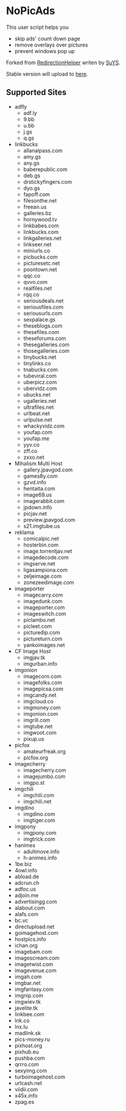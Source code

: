 # NoPicAds

This user script helps you

* skip ads' count down page
* remove overlays over pictures
* prevent windows pop up

Forked from [RedirectionHelper] writen by [SuYS].

Stable version will upload to [here][1].


## Supported Sites

* adfly
    * adf.ly
    * 9.bb
    * u.bb
    * j.gs
    * q.gs
* linkbucks
    * allanalpass.com
    * amy.gs
    * any.gs
    * baberepublic.com
    * deb.gs
    * drstickyfingers.com
    * dyo.gs
    * fapoff.com
    * filesonthe.net
    * freean.us
    * galleries.bz
    * hornywood.tv
    * linkbabes.com
    * linkbucks.com
    * linkgalleries.net
    * linkseer.net
    * miniurls.co
    * picbucks.com
    * picturesetc.net
    * poontown.net
    * qqc.co
    * qvvo.com
    * realfiles.net
    * rqq.co
    * seriousdeals.net
    * seriousfiles.com
    * seriousurls.com
    * sexpalace.gs
    * theseblogs.com
    * thesefiles.com
    * theseforums.com
    * thesegalleries.com
    * thosegalleries.com
    * tinybucks.net
    * tinylinks.co
    * tnabucks.com
    * tubeviral.com
    * uberpicz.com
    * ubervidz.com
    * ubucks.net
    * ugalleries.net
    * ultrafiles.net
    * urlbeat.net
    * urlpulse.net
    * whackyvidz.com
    * youfap.com
    * youfap.me
    * yyv.co
    * zff.co
    * zxxo.net
* Mihalism Multi Host
    * gallery.jpavgod.com
    * games8y.com
    * gzvd.info
    * hentaita.com
    * image69.us
    * imagerabbit.com
    * jpdown.info
    * picjav.net
    * preview.jpavgod.com
    * s21.imgtube.us
* reklama
    * comicalpic.net
    * hosterbin.com
    * image.torrentjav.net
    * imagedecode.com
    * imgserve.net
    * ligasampiona.com
    * zeljeimage.com
    * zonezeedimage.com
* imageporter
    * imagecarry.com
    * imagedunk.com
    * imageporter.com
    * imageswitch.com
    * piclambo.net
    * picleet.com
    * picturedip.com
    * pictureturn.com
    * yankoimages.net
* CF Image Host
    * imgjav.tk
    * imgurban.info
* imgonion
    * imagecorn.com
    * imagefolks.com
    * imagepicsa.com
    * imgcandy.net
    * imgcloud.co
    * imgmoney.com
    * imgonion.com
    * imgrill.com
    * imgtube.net
    * imgwoot.com
    * pixup.us
* picfox
    * amateurfreak.org
    * picfox.org
* imagecherry
    * imagecherry.com
    * imagejumbo.com
    * imgpo.st
* imgchili
    * imgchili.com
    * imgchili.net
* imgdino
    * imgdino.com
    * imgtiger.com
* imgpony
    * imgpony.com
    * imgtrick.com
* hanimes
    * adultmove.info
    * h-animes.info
* 1be.biz
* 4owl.info
* abload.de
* adcrun.ch
* adfoc.us
* adjoin.me
* advertisingg.com
* alabout.com
* alafs.com
* bc.vc
* directupload.net
* goimagehost.com
* hostpics.info
* ichan.org
* imagebam.com
* imagescream.com
* imagetwist.com
* imagevenue.com
* imgah.com
* imgbar.net
* imgfantasy.com
* imgnip.com
* imgwiev.tk
* javelite.tk
* linkbee.com
* lnk.co
* lnx.lu
* madlink.sk
* pics-money.ru
* pixhost.org
* pixhub.eu
* pushba.com
* qrrro.com
* sexyimg.com
* turboimagehost.com
* urlcash.net
* viidii.com
* x45x.info
* zpag.es


[1]: http://userscripts.org/scripts/show/154858
[RedirectionHelper]: http://userscripts.org/scripts/show/69797
[SuYS]: http://userscripts.org/users/SuYS
